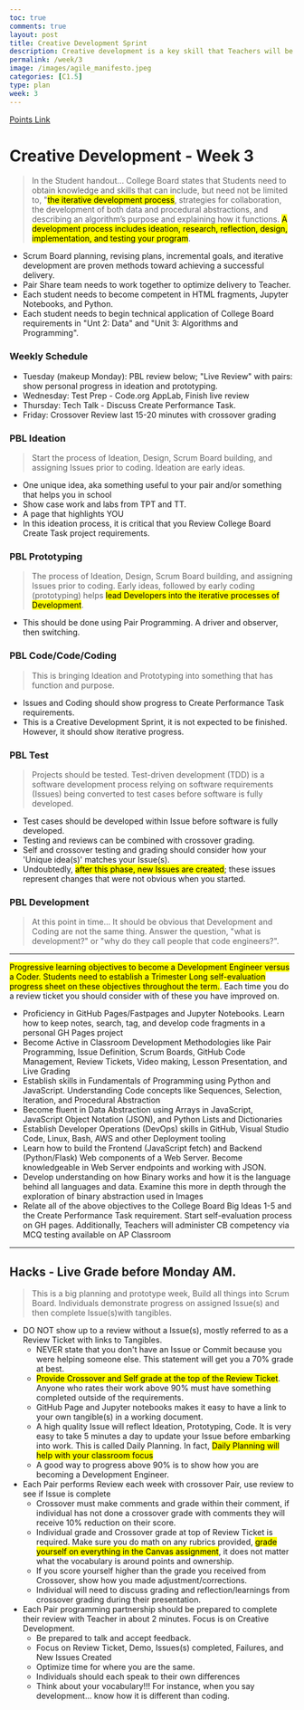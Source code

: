 ```yaml
---
toc: true
comments: true
layout: post
title: Creative Development Sprint
description: Creative development is a key skill that Teachers will be looking at through the year.  The development process requires inspiration, research, and go both inside and outside the box.  At these early stages of development it is about pair programming, collaborating with each other and teacher, and responding to change.
permalink: /week/3
image: /images/agile_manifesto.jpeg
categories: [C1.5]
type: plan
week: 3
---
```


[Points Link](https://github.com/nighthawkcoders/APCSP/issues/33)

# Creative Development - Week 3
> In the Student handout... College Board states that Students need to obtain knowledge and skills that can include, but need not be limited to, "<mark>the iterative development process</mark>, strategies for collaboration, the development of both data and procedural abstractions, and describing an algorithm’s purpose and explaining how it functions. <mark>A development process includes ideation, research, reflection, design, implementation, and testing your program</mark>.
- Scrum Board planning, revising plans, incremental goals, and iterative development are proven methods toward achieving a successful delivery.
- Pair Share team needs to work together to optimize delivery to Teacher. 
- Each student needs to become competent in HTML fragments, Jupyter Notebooks, and Python.
- Each student needs to begin technical application of College Board requirements in "Unt 2: Data" and "Unit 3: Algorithms and Programming".  

### Weekly Schedule
- Tuesday (makeup Monday): PBL review below; "Live Review" with pairs: show personal progress in ideation and prototyping.
- Wednesday: Test Prep - Code.org AppLab, Finish live review  
- Thursday: Tech Talk - Discuss Create Performance Task.
- Friday: Crossover Review last 15-20 minutes with crossover grading 

### PBL Ideation
> Start the process of Ideation, Design, Scrum Board building, and assigning Issues prior to coding.  Ideation are early ideas.
- One unique idea, aka something useful to your pair and/or something that helps you in school
- Show case work and labs from TPT and TT.
- A page that highlights YOU
- In this ideation process, it is critical that you Review College Board Create Task project requirements.  

### PBL Prototyping
> The process of Ideation, Design, Scrum Board building, and assigning Issues prior to coding.  Early ideas, followed by early coding (prototyping) helps <mark>lead Developers into the iterative processes of Development</mark>.
- This should be done using Pair Programming.  A driver and observer, then switching.

### PBL Code/Code/Coding
> This is bringing Ideation and Prototyping into something that has function and purpose.
- Issues and Coding should show progress to Create Performance Task requirements.  
- This is a Creative Development Sprint, it is not expected to be finished. However, it should show iterative progress.

### PBL Test
> Projects should be tested.  Test-driven development (TDD) is a software development process relying on software requirements (Issues) being converted to test cases before software is fully developed.
- Test cases should be developed within Issue before software is fully developed.
- Testing and reviews can be combined with crossover grading.
- Self and crossover testing and grading should consider how your 'Unique idea(s)' matches your Issue(s).
- Undoubtedly, <mark>after this phase, new Issues are created</mark>; these issues represent changes that were not obvious when you started.

### PBL Development
> At this point in time...  It should be obvious that Development and Coding are not the same thing.  Answer the question, "what is development?" or "why do they call people that code engineers?".  

<div>
    <hr>
    <p>
        <mark>Progressive learning objectives to become a Development Engineer versus a Coder.  Students need to establish a Trimester Long self-evaluation progress sheet on these objectives throughout the term.</mark>.  Each time you do a review ticket you should consider with of these you have improved on.
        <ul>
            <li>Proficiency in GitHub Pages/Fastpages and Jupyter Notebooks. Learn how to keep notes, search, tag, and develop code fragments in a personal GH Pages project</li>
            <li>Become Active in Classroom Development Methodologies like Pair Programming, Issue Definition, Scrum Boards, GitHub Code Management, Review Tickets, Video making, Lesson Presentation, and Live Grading</li>
            <li>Establish skills in Fundamentals of Programming using Python and JavaScript. Understanding Code concepts like Sequences, Selection, Iteration, and Procedural Abstraction</li>
            <li>Become fluent in Data Abstraction using Arrays in JavaScript, JavaScript Object Notation (JSON), and Python Lists and Dictionaries</li>
            <li>Establish Developer Operations (DevOps) skills in GitHub, Visual Studio Code, Linux, Bash, AWS and other Deployment tooling</li>
            <li>Learn how to build the Frontend (JavaScript fetch) and Backend (Python/Flask) Web components of a Web Server.   Become knowledgeable in Web Server endpoints and working with JSON.</li>
            <li>Develop understanding on how Binary works and how it is the language behind all languages and data.  Examine this more in depth through the exploration of binary abstraction used in Images</li>
            <li>Relate all of the above objectives to the College Board Big Ideas 1-5 and the Create Performance Task requirement.  Start self-evaluation process on GH pages.  Additionally, Teachers will administer CB competency via MCQ testing available on AP Classroom</li>
        </ul>
    </p>
    <hr>
</div>

## Hacks - Live Grade before Monday AM.
> This is a big planning and prototype week,  Build all things into Scrum Board. Individuals demonstrate progress on assigned Issue(s) and then complete Issue(s)with tangibles.  
- DO NOT show up to a review without a Issue(s), mostly referred to as a Review Ticket with links to Tangibles.
    - NEVER state that you don't have an Issue or Commit because you were helping someone else.  This statement will get you a 70% grade at best.
    - <mark>Provide Crossover and Self grade at the top of the Review Ticket</mark>.  Anyone who rates their work above 90% must have something completed outside of the requirements. 
    - GitHub Page and Jupyter notebooks makes it easy to have a link to your own tangible(s) in a working document.
    - A high quality Issue will reflect Ideation, Prototyping, Code.  It is very easy to take 5 minutes a day to update your Issue before embarking into work.  This is called Daily Planning.  In fact, <mark>Daily Planning will help with your classroom focus </mark>
    - A good way to progress above 90% is to show how you are becoming a Development Engineer.  
- Each Pair performs Review each week with crossover Pair, use review to see if Issue is complete
    - Crossover must make comments and grade within their comment, if individual has not done a crossover grade with comments they will receive 10% reduction on their score.
    - Individual grade and Crossover grade at top of Review Ticket is required. Make sure you do math on any rubrics provided, <mark>grade yourself on everything in the Canvas assignment</mark>, it does not matter what the vocabulary is around points and ownership.
    - If you score yourself higher than the grade you received from Crossover, show how you made adjustment/corrections.
    - Individual will need to discuss grading and reflection/learnings from crossover grading during their presentation.
- Each Pair programming partnership should be prepared to complete their review with Teacher in about 2 minutes.  Focus is on Creative Development.
    - Be prepared to talk and accept feedback.
    - Focus on Review Ticket, Demo, Issues(s) completed, Failures, and New Issues Created
    - Optimize time for where you are the same.
    - Individuals should each speak to their own differences
    - Think about your vocabulary!!!  For instance, when you say development... know how it is different than coding.
